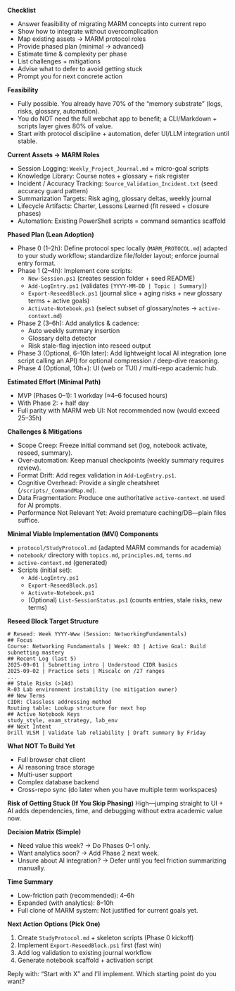 **Checklist**

- Answer feasibility of migrating MARM concepts into current repo
- Show how to integrate without overcomplication
- Map existing assets → MARM protocol roles
- Provide phased plan (minimal → advanced)
- Estimate time & complexity per phase
- List challenges + mitigations
- Advise what to defer to avoid getting stuck
- Prompt you for next concrete action

**Feasibility**

- Fully possible. You already have 70% of the “memory substrate” (logs, risks, glossary, automation).
- You do NOT need the full webchat app to benefit; a CLI/Markdown + scripts layer gives 80% of value.
- Start with protocol discipline + automation, defer UI/LLM integration until stable.

**Current Assets → MARM Roles**

- Session Logging: `Weekly_Project_Journal.md` + micro-goal scripts
- Knowledge Library: Course notes + glossary + risk register
- Incident / Accuracy Tracking: `Source_Validation_Incident.txt` (seed accuracy guard pattern)
- Summarization Targets: Risk aging, glossary deltas, weekly journal
- Lifecycle Artifacts: Charter, Lessons Learned (fit reseed + closure phases)
- Automation: Existing PowerShell scripts = command semantics scaffold

**Phased Plan (Lean Adoption)**

- Phase 0 (1–2h): Define protocol spec locally (`MARM_PROTOCOL.md`) adapted to your study workflow; standardize file/folder layout; enforce journal entry format.
- Phase 1 (2–4h): Implement core scripts:
  - `New-Session.ps1` (creates session folder + seed README)
  - `Add-LogEntry.ps1` (validates `[YYYY-MM-DD | Topic | Summary]`)
  - `Export-ReseedBlock.ps1` (journal slice + aging risks + new glossary terms + active goals)
  - `Activate-Notebook.ps1` (select subset of glossary/notes → `active-context.md`)
- Phase 2 (3–6h): Add analytics & cadence:
  - Auto weekly summary insertion
  - Glossary delta detector
  - Risk stale-flag injection into reseed output
- Phase 3 (Optional, 6–10h later): Add lightweight local AI integration (one script calling an API) for optional compression / deep-dive reasoning.
- Phase 4 (Optional, 10h+): UI (web or TUI) / multi-repo academic hub.

**Estimated Effort (Minimal Path)**

- MVP (Phases 0–1): 1 workday (≈4–6 focused hours)
- With Phase 2: + half day
- Full parity with MARM web UI: Not recommended now (would exceed 25–35h)

**Challenges & Mitigations**

- Scope Creep: Freeze initial command set (log, notebook activate, reseed, summary).
- Over-automation: Keep manual checkpoints (weekly summary requires review).
- Format Drift: Add regex validation in `Add-LogEntry.ps1`.
- Cognitive Overhead: Provide a single cheatsheet (`/scripts/_CommandMap.md`).
- Data Fragmentation: Produce one authoritative `active-context.md` used for AI prompts.
- Performance Not Relevant Yet: Avoid premature caching/DB—plain files suffice.

**Minimal Viable Implementation (MVI) Components**

- `protocol/StudyProtocol.md` (adapted MARM commands for academia)
- `notebook/` directory with `topics.md`, `principles.md`, `terms.md`
- `active-context.md` (generated)
- Scripts (initial set):
  - `Add-LogEntry.ps1`
  - `Export-ReseedBlock.ps1`
  - `Activate-Notebook.ps1`
  - (Optional) `List-SessionStatus.ps1` (counts entries, stale risks, new terms)

**Reseed Block Target Structure**

```
# Reseed: Week YYYY-Www (Session: NetworkingFundamentals)
## Focus
Course: Networking Fundamentals | Week: 03 | Active Goal: Build subnetting mastery
## Recent Log (last 5)
2025-09-01 | Subnetting intro | Understood CIDR basics
2025-09-02 | Practice sets | Miscalc on /27 ranges
...
## Stale Risks (>14d)
R-03 Lab environment instability (no mitigation owner)
## New Terms
CIDR: Classless addressing method
Routing table: Lookup structure for next hop
## Active Notebook Keys
study_style, exam_strategy, lab_env
## Next Intent
Drill VLSM | Validate lab reliability | Draft summary by Friday
```

**What NOT To Build Yet**

- Full browser chat client
- AI reasoning trace storage
- Multi-user support
- Complex database backend
- Cross-repo sync (do later when you have multiple term workspaces)

**Risk of Getting Stuck (If You Skip Phasing)**
High—jumping straight to UI + AI adds dependencies, time, and debugging without extra academic value now.

**Decision Matrix (Simple)**

- Need value this week? → Do Phases 0–1 only.
- Want analytics soon? → Add Phase 2 next week.
- Unsure about AI integration? → Defer until you feel friction summarizing manually.

**Time Summary**

- Low-friction path (recommended): 4–6h
- Expanded (with analytics): 8–10h
- Full clone of MARM system: Not justified for current goals yet.

**Next Action Options (Pick One)**

1. Create `StudyProtocol.md` + skeleton scripts (Phase 0 kickoff)
2. Implement `Export-ReseedBlock.ps1` first (fast win)
3. Add log validation to existing journal workflow
4. Generate notebook scaffold + activation script

Reply with: “Start with X” and I’ll implement. Which starting point do you want?
